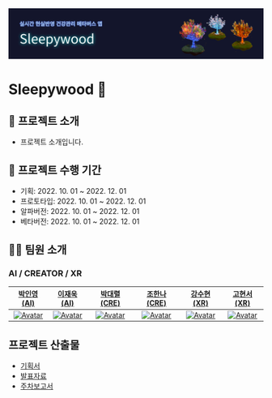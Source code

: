 <img src="https://github.com/sleepy-wood/.github/blob/main/profile/sleepywood.png" alt="banner" />

# Sleepywood 👋

## 📌 프로젝트 소개

- 프로젝트 소개입니다.

## 📅 프로젝트 수행 기간

- 기획: 2022\. 10. 01 ~ 2022. 12. 01
- 프로토타입: 2022\. 10. 01 ~ 2022. 12. 01
- 알파버전: 2022\. 10. 01 ~ 2022. 12. 01
- 베타버전: 2022\. 10. 01 ~ 2022. 12. 01

## 🧑‍🚀 팀원 소개

### AI / CREATOR / XR

|[박인영(AI)](https://github.com/PIYoung)|[이재욱(AI)](https://github.com/jvvook)|[박대렬(CRE)](https://github.com/DAERYEOL)|[조한나(CRE)](https://github.com/DesignerCho)|[강수현(XR)](https://github.com/Suhyun77)|[고현서(XR)](https://github.com/KoHyeonSeo)|
| :----: | :----: | :----: | :----: | :----: | :----: |
| <a href="https://github.com/PIYoung"><img src="https://avatars.githubusercontent.com/u/49637184?v=4" alt="Avatar" width="150px" /></a> | <a href="https://github.com/jvvook"><img src="https://avatars.githubusercontent.com/u/24962972?v=4" alt="Avatar" width="150px" /></a> | <a href="https://github.com/DAERYEOL"><img src="https://avatars.githubusercontent.com/u/47146732?v=4" alt="Avatar" width="150px" /></a> | <a href="https://github.com/DesignerCho"><img src="https://avatars.githubusercontent.com/u/112854279?v=4" alt="Avatar" width="150px" /></a> | <a href="https://github.com/Suhyun77"><img src="https://avatars.githubusercontent.com/u/86099781?v=4" alt="Avatar" width="150px" /></a> | <a href="https://github.com/KoHyeonSeo"><img src="https://avatars.githubusercontent.com/u/76097749?v=4" alt="Avatar" width="150px" /></a> |

## 프로젝트 산출물

- [기획서](https://github.com/sleepy-wood/Overview/blob/main/%EA%B8%B0%ED%9A%8D%EC%84%9C/Sleepywood%20%EA%B8%B0%ED%9A%8D%EC%95%88.pdf)
- [발표자료](https://github.com/sleepy-wood/Overview/tree/main/%EB%B0%9C%ED%91%9C%EC%9E%90%EB%A3%8C)
- [주차보고서](https://github.com/sleepy-wood/Overview/tree/main/%EC%A3%BC%EC%B0%A8%EB%B3%B4%EA%B3%A0%EC%84%9C)
